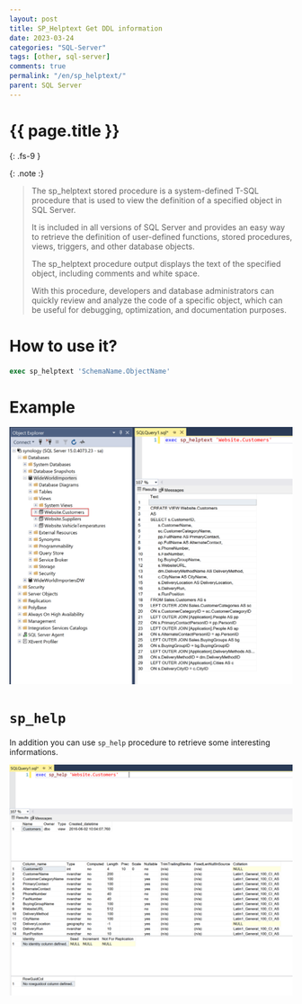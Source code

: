 ```yaml
---
layout: post
title: SP_Helptext Get DDL information
date: 2023-03-24
categories: "SQL-Server"
tags: [other, sql-server]
comments: true
permalink: "/en/sp_helptext/"
parent: SQL Server
---
```

# {{ page.title }}
{: .fs-9 }

{: .note :}
> The sp_helptext stored procedure is a system-defined T-SQL procedure that is used to view the definition of a specified object in SQL Server.
> 
>  It is included in all versions of SQL Server and provides an easy way to retrieve the definition of user-defined functions, stored procedures, views, triggers, and other database objects. 
> 
> The sp_helptext procedure output displays the text of the specified object, including comments and white space.
>  
> With this procedure, developers and database administrators can quickly review and analyze the code of a specific object, which can be useful for debugging, optimization, and documentation purposes. 


# How to use it?

```sql
exec sp_helptext 'SchemaName.ObjectName'
```

# Example

![sp_helptext](../../assets/2023/sp_helptext/sp_helptext.png)


# `sp_help`

In addition you can use `sp_help` procedure to retrieve some interesting informations.

![sp_help](../../assets/2023/sp_helptext/sp_help.png)
